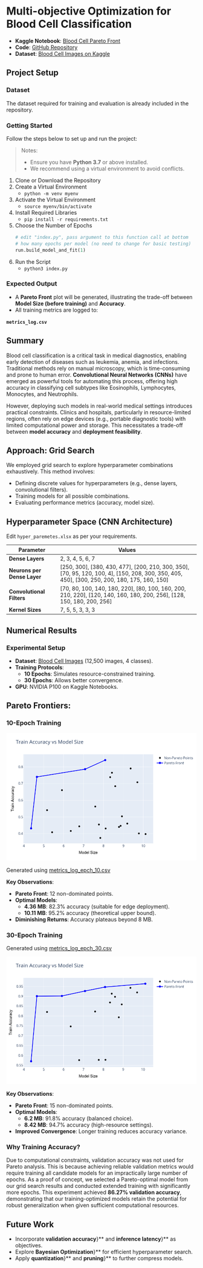 # Multi-objective Optimization for Blood Cell Classification

- **Kaggle Notebook**: [Blood Cell Pareto Front](https://www.kaggle.com/code/harshithgangasgarhl/blood-cell-pareto-front)
- **Code**: [GitHub Repository](https://github.com/Gangasagarhl/ParetoFrontOnBloodCellClassfication)
- **Dataset**: [Blood Cell Images on Kaggle](https://www.kaggle.com/datasets/paultimothymooney/blood-cells/data)

## Project Setup

### Dataset
The dataset required for training and evaluation is already included in the repository.

### Getting Started
Follow the steps below to set up and run the project:

> Notes:
> - Ensure you have **Python 3.7** or above installed.
> - We recommend using a virtual environment to avoid conflicts.

1. Clone or Download the Repository
2. Create a Virtual Environment
    - `python -m venv myenv`
3. Activate the Virtual Environment
    - `source myenv/bin/activate`
4. Install Required Libraries
    - `pip install -r requirements.txt`
5. Choose the Number of Epochs
    ```py
    # edit "index.py", pass argument to this function call at bottom
    # how many epochs per model (no need to change for basic testing)
    run.build_model_and_fit(1)
    ```
6. Run the Script
    - `python3 index.py`

### Expected Output
- A **Pareto Front** plot will be generated, illustrating the trade-off between **Model Size (before training)** and **Accuracy**.
- All training metrics are logged to:

**`metrics_log.csv`**



## Summary

Blood cell classification is a critical task in medical diagnostics, enabling early detection of diseases such as leukemia, anemia, and infections. Traditional methods rely on manual microscopy, which is time-consuming and prone to human error. **Convolutional Neural Networks (CNNs)** have emerged as powerful tools for automating this process, offering high accuracy in classifying cell subtypes like Eosinophils, Lymphocytes, Monocytes, and Neutrophils.

However, deploying such models in real-world medical settings introduces practical constraints. Clinics and hospitals, particularly in resource-limited regions, often rely on edge devices (e.g., portable diagnostic tools) with limited computational power and storage. This necessitates a trade-off between **model accuracy** and **deployment feasibility**.

## Approach: Grid Search
We employed grid search to explore hyperparameter combinations exhaustively. This method involves:
- Defining discrete values for hyperparameters (e.g., dense layers, convolutional filters).
- Training models for all possible combinations.
- Evaluating performance metrics (accuracy, model size).


## Hyperparameter Space (CNN Architecture)
Edit `hyper_paremetes.xlsx` as per your requirements.

| Parameter | Values  |
|-----------|---------|
| **Dense Layers** | 2, 3, 4, 5, 6, 7 |
| **Neurons per Dense Layer** | [250, 300], [380, 430, 477], [200, 210, 300, 350], [70, 95, 120, 100, 4], [150, 208, 300, 350, 405, 450], [300, 250, 200, 180, 175, 160, 150] |
| **Convolutional Filters** | [70, 80, 100, 140, 180, 220], [80, 100, 160, 200, 210, 220], [120, 140, 160, 180, 200, 256], [128, 150, 180, 200, 256] |
| **Kernel Sizes** | 7, 5, 5, 3, 3, 3 |

## Numerical Results

### Experimental Setup
- **Dataset**: [Blood Cell Images](https://www.kaggle.com/datasets/paultimothymooney/blood-cells) (12,500 images, 4 classes).
- **Training Protocols**:  
  - **10 Epochs**: Simulates resource-constrained training.  
  - **30 Epochs**: Allows better convergence.  
- **GPU**: NVIDIA P100 on Kaggle Notebooks.

## Pareto Frontiers:

### 10-Epoch Training

![](/pareto_outputs/train_accuracy_vs_model_size_epochs_10.png)

Generated using [metrics_log_epch_10.csv](/metrics_log_epch_10.csv)

**Key Observations**:

- **Pareto Front**: 12 non-dominated points.  
- **Optimal Models**:  
  - **4.36 MB**: 82.3% accuracy (suitable for edge deployment).  
  - **10.11 MB**: 95.2% accuracy (theoretical upper bound).  
- **Diminishing Returns**: Accuracy plateaus beyond 8 MB.

### 30-Epoch Training

Generated using [metrics_log_epch_30.csv](/metrics_log_epch_30.csv)

![](/pareto_outputs/train_accuracy_vs_model_size_epochs_30.png)

**Key Observations**:

- **Pareto Front**: 15 non-dominated points.  
- **Optimal Models**:  
  - **6.2 MB**: 91.8% accuracy (balanced choice).  
  - **8.42 MB**: 94.7% accuracy (high-resource settings).  
- **Improved Convergence**: Longer training reduces accuracy variance.


### Why Training Accuracy?
Due to computational constraints, validation accuracy was not used for Pareto analysis. This is because achieving reliable validation metrics would require training all candidate models for an impractically large number of epochs. As a proof of concept, we selected a Pareto-optimal model from our grid search results and conducted extended training with significantly more epochs. This experiment achieved **86.27% validation accuracy**, demonstrating that our training-optimized models retain the potential for robust generalization when given sufficient computational resources.

## Future Work

- Incorporate **validation accuracy**}** and **inference latency**}** as objectives.
- Explore **Bayesian Optimization**}** for efficient hyperparameter search.
- Apply **quantization**}** and **pruning**}** to further compress models.

